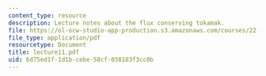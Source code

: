 ```yaml
---
content_type: resource
description: Lecture notes about the flux conserving tokamak.
file: https://ol-ocw-studio-app-production.s3.amazonaws.com/courses/22-615-mhd-theory-of-fusion-systems-spring-2007/6d75ed1f1d1bcebe58cf038183f3cc0b_lecture11.pdf
file_type: application/pdf
resourcetype: Document
title: lecture11.pdf
uid: 6d75ed1f-1d1b-cebe-58cf-038183f3cc0b
---
```


